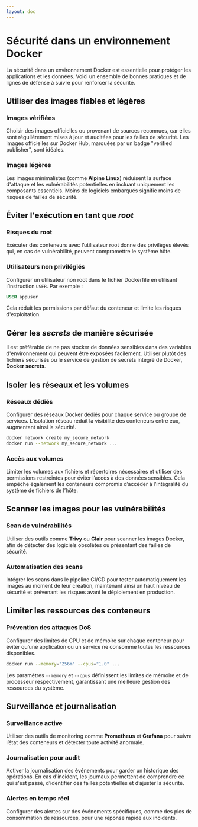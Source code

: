 ```yaml
---
layout: doc
---
```


# Sécurité dans un environnement Docker

La sécurité dans un environnement Docker est essentielle pour protéger les applications et les données. 
Voici un ensemble de bonnes pratiques et de lignes de défense à suivre pour renforcer la sécurité.

## Utiliser des images fiables et légères

### Images vérifiées

Choisir des images officielles ou provenant de sources reconnues, 
car elles sont régulièrement mises à jour et auditées pour les failles de sécurité. 
Les images officielles sur Docker Hub, marquées par un badge "verified publisher", sont idéales.

### Images légères

Les images minimalistes (comme **Alpine Linux**) réduisent la surface d'attaque et
les vulnérabilités potentielles en incluant uniquement les composants essentiels. 
Moins de logiciels embarqués signifie moins de risques de failles de sécurité.

## Éviter l'exécution en tant que *root*

### Risques du root

Exécuter des conteneurs avec l’utilisateur root donne des privilèges élevés qui, en cas de vulnérabilité, peuvent compromettre le système hôte.

### Utilisateurs non privilégiés

Configurer un utilisateur non root dans le fichier Dockerfile en utilisant l’instruction `USER`. Par exemple :

```Dockerfile
USER appuser
```

Cela réduit les permissions par défaut du conteneur et limite les risques d'exploitation.

## Gérer les *secrets* de manière sécurisée

Il est préférable de ne pas stocker de données sensibles dans des variables d'environnement qui peuvent être exposées facilement. 
Utiliser plutôt des fichiers sécurisés ou le service de gestion de secrets intégré de Docker, **Docker secrets**.

## Isoler les réseaux et les volumes

### Réseaux dédiés

Configurer des réseaux Docker dédiés pour chaque service ou groupe de services. 
L’isolation réseau réduit la visibilité des conteneurs entre eux, augmentant ainsi la sécurité.

```bash
docker network create my_secure_network
docker run --network my_secure_network ...
```

### Accès aux volumes

Limiter les volumes aux fichiers et répertoires nécessaires et utiliser des permissions restreintes pour éviter l’accès à des données sensibles. 
Cela empêche également les conteneurs compromis d’accéder à l’intégralité du système de fichiers de l’hôte.

## Scanner les images pour les vulnérabilités

### Scan de vulnérabilités

Utiliser des outils comme **Trivy** ou **Clair** pour scanner les images Docker, 
afin de détecter des logiciels obsolètes ou présentant des failles de sécurité.

### Automatisation des scans

Intégrer les scans dans le pipeline CI/CD pour tester automatiquement les images au moment de leur création, 
maintenant ainsi un haut niveau de sécurité et prévenant les risques avant le déploiement en production.

## Limiter les ressources des conteneurs

### Prévention des attaques DoS

Configurer des limites de CPU et de mémoire sur chaque conteneur pour éviter qu’une application ou un service ne consomme toutes les ressources disponibles.

```bash
docker run --memory="256m" --cpus="1.0" ...
```

Les paramètres `--memory` et `--cpus` définissent les limites de mémoire et de processeur respectivement, garantissant une meilleure gestion des ressources du système.

## Surveillance et journalisation

### Surveillance active

Utiliser des outils de monitoring comme **Prometheus** et **Grafana** pour suivre l’état des conteneurs et détecter toute activité anormale.

### Journalisation pour audit

Activer la journalisation des événements pour garder un historique des opérations. 
En cas d'incident, les journaux permettent de comprendre ce qui s'est passé, d’identifier des failles potentielles et d’ajuster la sécurité.

### Alertes en temps réel

Configurer des alertes sur des événements spécifiques, comme des pics de consommation de ressources, pour une réponse rapide aux incidents.
